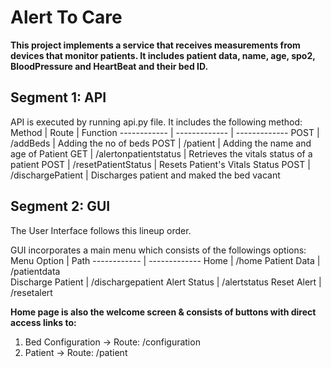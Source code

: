 # Alert To Care

**This project implements a service that receives measurements from devices that monitor patients.
It includes patient data, name, age, spo2, BloodPressure and HeartBeat and their bed ID.**

## Segment 1: API
API is executed by running api.py file.
It includes the following method:
Method | Route | Function
------------ | ------------- | -------------
POST | /addBeds | Adding the no of beds
POST | /patient | Adding the name and age of Patient 
GET | /alertonpatientstatus | Retrieves the vitals status of a patient
POST | /resetPatientStatus | Resets Patient's Vitals Status
POST | /dischargePatient | Discharges patient and maked the bed vacant


## Segment 2: GUI
The User Interface follows this lineup order.

GUI incorporates a main menu which consists of the followings options:
Menu Option | Path
------------ | -------------
Home | /home
Patient Data | /patientdata  
Discharge Patient | /dischargepatient
Alert Status | /alertstatus
Reset Alert | /resetalert

**Home page is also the welcome screen & consists of buttons with direct access links to:**
   1. Bed Configuration
       -> Route: /configuration
   1. Patient
       -> Route: /patient
